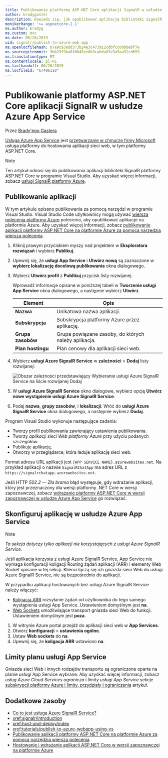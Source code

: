```yaml
---
title: Publikowanie platformy ASP.NET Core aplikacji SignalR w usłudze Azure App Service
author: bradygaster
description: Dowiedz się, jak opublikować aplikację biblioteki SignalR platformy ASP.NET Core w usłudze Azure App Service.
monikerRange: '>= aspnetcore-2.1'
ms.author: bradyg
ms.custom: mvc
ms.date: 06/26/2019
uid: signalr/publish-to-azure-web-app
ms.openlocfilehash: 87a9c93add373b24e3c473912cdbfcc00bbebf7e
ms.sourcegitcommit: 9bb29f9ba6f0645ee8b9cabda07e3a5aa52cd659
ms.translationtype: MT
ms.contentlocale: pl-PL
ms.lasthandoff: 06/26/2019
ms.locfileid: "67406110"
---
```

# <a name="publish-an-aspnet-core-signalr-app-to-azure-app-service"></a>Publikowanie platformy ASP.NET Core aplikacji SignalR w usłudze Azure App Service

Przez [Brady'ego Gastera](https://twitter.com/bradygaster)

[Usługa Azure App Service](/azure/app-service/app-service-web-overview) jest [przetwarzanie w chmurze firmy Microsoft](https://azure.microsoft.com/) usługa platformy do hostowania aplikacji sieci web, w tym platformy ASP.NET Core.

> [!NOTE]
> Ten artykuł odnosi się do publikowania aplikacji biblioteki SignalR platformy ASP.NET Core w programie Visual Studio. Aby uzyskać więcej informacji, zobacz [usługi SignalR platformy Azure](https://azure.microsoft.com/services/signalr-service).

## <a name="publish-the-app"></a>Publikowanie aplikacji

W tym artykule opisano publikowania za pomocą narzędzi w programie Visual Studio. Visual Studio Code użytkownicy mogą używać [wiersza polecenia platformy Azure](/cli/azure) polecenia, aby opublikować aplikacje na platformie Azure. Aby uzyskać więcej informacji, zobacz [publikowanie aplikacji platformy ASP.NET Core na platformie Azure za pomocą narzędzia wiersza polecenia](/azure/app-service/app-service-web-get-started-dotnet).

1. Kliknij prawym przyciskiem myszy nad projektem w **Eksploratora rozwiązań** i wybierz **Publikuj**.

1. Upewnij się, że **usługi App Service** i **Utwórz nową** są zaznaczone w **wybierz lokalizację docelową publikowania** okna dialogowego.

1. Wybierz **Utwórz profil** z **Publikuj** przycisk listy rozwijanej.

   Wprowadź informacje opisane w poniższej tabeli w **Tworzenie usługi App Service** okna dialogowego, a następnie wybierz **Utwórz**.

   | Element               | Opis |
   | ------------------ | ----------- |
   | **Nazwa**           | Unikatowa nazwa aplikacji. |
   | **Subskrypcja**   | Subskrypcja platformy Azure przez aplikację. |
   | **Grupa zasobów** | Grupa powiązane zasoby, do których należy aplikacja. |
   | **Plan hostingu**   | Plan cenowy dla aplikacji sieci web. |

1. Wybierz **usługi Azure SignalR Service** w **zależności** > **Dodaj** listy rozwijanej:

   ![Obszar zależności przedstawiający Wybieranie usługi Azure SignalR Service na liście rozwijanej Dodaj](publish-to-azure-web-app/_static/signalr-service-dependency.png)

1. W **usługi Azure SignalR Service** okno dialogowe, wybierz opcję **Utwórz nowe wystąpienie usługi Azure SignalR Service**.

1. Podaj **nazwa**, **grupy zasobów**, i **lokalizacji**. Wróć do **usługi Azure SignalR Service** okna dialogowego, a następnie wybierz **Dodaj**.

Program Visual Studio wykonuje następujące zadania:

* Tworzy profil publikowania zawierający ustawienia publikowania.
* Tworzy *aplikacji sieci Web platformy Azure* przy użyciu podanych szczegółów.
* Publikuje aplikację.
* Otworzy w przeglądarce, która ładuje aplikację sieci web.

Format adresu URL aplikacji jest `{APP SERVICE NAME}.azurewebsites.net`. Na przykład aplikacji o nazwie `SignalRChatApp` ma adres URL z `https://signalrchatapp.azurewebsites.net`.

Jeśli HTTP *502.2 — Zła brama* błąd występuje, gdy wdrażanie aplikacji, który jest przeznaczony dla wersji platformy .NET Core w wersji zapoznawczej, zobacz [wdrażanie platformy ASP.NET Core w wersji zapoznawczej w usłudze Azure App Service](xref:host-and-deploy/azure-apps/index#deploy-aspnet-core-preview-release-to-azure-app-service) go rozwiązać.

## <a name="configure-the-app-in-azure-app-service"></a>Skonfiguruj aplikację w usłudze Azure App Service

> [!NOTE]
> *Ta sekcja dotyczy tylko aplikacji nie korzystających z usługi Azure SignalR Service.*
>
> Jeśli aplikacja korzysta z usługi Azure SignalR Service, App Service nie wymaga konfiguracji koligacji Routing żądań aplikacji (ARR) i elementy Web Socket opisane w tej sekcji. Klienci łączą się ich gniazda sieci Web do usługi Azure SignalR Service, nie są bezpośrednio do aplikacji.

W przypadku aplikacji hostowanych bez usługi Azure SignalR Service należy włączyć:

* [Koligacja ARR](https://azure.github.io/AppService/2016/05/16/Disable-Session-affinity-cookie-(ARR-cookie)-for-Azure-web-apps.html) rozsyłanie żądań od użytkownika do tego samego wystąpienia usługi App Service. Ustawieniem domyślnym jest **na**.
* [Web Sockets](xref:fundamentals/websockets) umożliwiające transport gniazda sieci Web do funkcji. Ustawieniem domyślnym jest **poza**.

1. W witrynie Azure portal przejdź do aplikacji sieci web w **App Services**.
1. Otwórz **konfiguracji** > **ustawienia ogólne**.
1. Ustaw **Web sockets** do **na**.
1. Upewnij się, że **koligacja ARR** ustawiono **na**.

## <a name="app-service-plan-limits"></a>Limity planu usługi App Service

Gniazda sieci Web i innych rodzajów transportu są ograniczone oparte na planie usługi App Service wybrane. Aby uzyskać więcej informacji, zobacz *usług Azure Cloud Services ogranicza* i *limity usługi App Service* sekcje [subskrypcji platformy Azure i limity, przydziały i ograniczenia](/azure/azure-subscription-service-limits#app-service-limits) artykuł.

## <a name="additional-resources"></a>Dodatkowe zasoby

* [Co to jest usługa Azure SignalR Service?](/azure/azure-signalr/signalr-overview)
* <xref:signalr/introduction>
* <xref:host-and-deploy/index>
* <xref:tutorials/publish-to-azure-webapp-using-vs>
* [Publikowanie aplikacji platformy ASP.NET Core na platformie Azure za pomocą narzędzia wiersza polecenia](/azure/app-service/app-service-web-get-started-dotnet)
* [Hostowanie i wdrażanie aplikacji ASP.NET Core w wersji zapoznawczej na platformie Azure](xref:host-and-deploy/azure-apps/index#deploy-aspnet-core-preview-release-to-azure-app-service)
